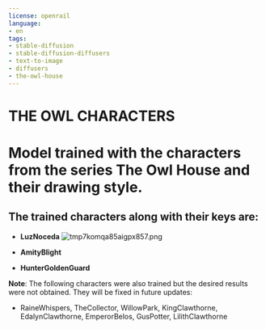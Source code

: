 ```yaml
---
license: openrail
language:
- en
tags:
- stable-diffusion
- stable-diffusion-diffusers
- text-to-image
- diffusers
- the-owl-house
---
```


# THE OWL CHARACTERS

# Model trained with the characters from the series The Owl House and their drawing style.

## The trained characters along with their keys are:

- **LuzNoceda**
![tmp7komqa85aigpx857.png](https://huggingface.co/Jartemio/The_Owl_Characters_V2/resolve/main/images/tmp7komqa85aigpx857.png)

- **AmityBlight**
- **HunterGoldenGuard**




**Note**: The following characters were also trained but the desired results were not obtained. They will be fixed in future updates:

- RaineWhispers, TheCollector, WillowPark, KingClawthorne, EdalynClawthorne, EmperorBelos, GusPotter, LilithClawthorne